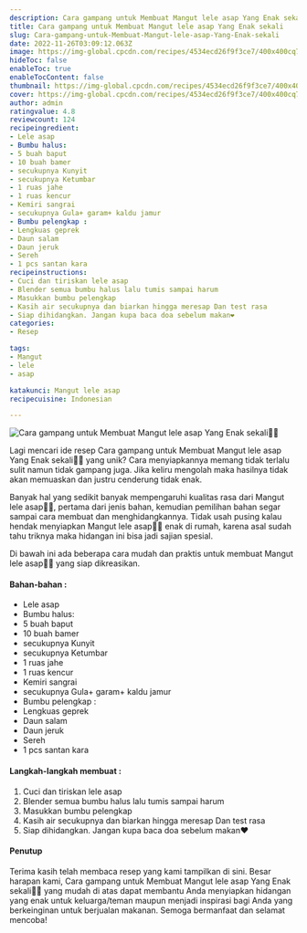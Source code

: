 ```yaml
---
description: Cara gampang untuk Membuat Mangut lele asap Yang Enak sekali"
title: Cara gampang untuk Membuat Mangut lele asap Yang Enak sekali
slug: Cara-gampang-untuk-Membuat-Mangut-lele-asap-Yang-Enak-sekali
date: 2022-11-26T03:09:12.063Z
image: https://img-global.cpcdn.com/recipes/4534ecd26f9f3ce7/400x400cq70/photo.jpg
hideToc: false
enableToc: true
enableTocContent: false
thumbnail: https://img-global.cpcdn.com/recipes/4534ecd26f9f3ce7/400x400cq70/photo.jpg
cover: https://img-global.cpcdn.com/recipes/4534ecd26f9f3ce7/400x400cq70/photo.jpg
author: admin
ratingvalue: 4.8
reviewcount: 124
recipeingredient:
- Lele asap
- Bumbu halus:
- 5 buah baput
- 10 buah bamer
- secukupnya Kunyit
- secukupnya Ketumbar
- 1 ruas jahe
- 1 ruas kencur
- Kemiri sangrai
- secukupnya Gula+ garam+ kaldu jamur
- Bumbu pelengkap :
- Lengkuas geprek
- Daun salam
- Daun jeruk
- Sereh
- 1 pcs santan kara
recipeinstructions:
- Cuci dan tiriskan lele asap
- Blender semua bumbu halus lalu tumis sampai harum
- Masukkan bumbu pelengkap
- Kasih air secukupnya dan biarkan hingga meresap Dan test rasa
- Siap dihidangkan. Jangan kupa baca doa sebelum makan❤️
categories:
- Resep

tags:
- Mangut
- lele
- asap

katakunci: Mangut lele asap
recipecuisine: Indonesian

---
```


![Cara gampang untuk Membuat Mangut lele asap Yang Enak sekali👩‍🍳](https://img-global.cpcdn.com/recipes/4534ecd26f9f3ce7/400x400cq70/photo.jpg)

Lagi mencari ide resep Cara gampang untuk Membuat Mangut lele asap Yang Enak sekali👩‍🍳 yang unik? Cara menyiapkannya memang tidak terlalu sulit namun tidak gampang juga. Jika keliru mengolah maka hasilnya tidak akan memuaskan dan justru cenderung tidak enak.

Banyak hal yang sedikit banyak mempengaruhi kualitas rasa dari Mangut lele asap👩‍🍳, pertama dari jenis bahan, kemudian pemilihan bahan segar sampai cara membuat dan menghidangkannya. Tidak usah pusing kalau hendak menyiapkan Mangut lele asap👩‍🍳 enak di rumah, karena asal sudah tahu triknya maka hidangan ini bisa jadi sajian spesial.

Di bawah ini ada beberapa cara mudah dan praktis untuk membuat Mangut lele asap👩‍🍳 yang siap dikreasikan.

<!--inarticleads1-->

#### Bahan-bahan :

- Lele asap
- Bumbu halus:
- 5 buah baput
- 10 buah bamer
- secukupnya Kunyit
- secukupnya Ketumbar
- 1 ruas jahe
- 1 ruas kencur
- Kemiri sangrai
- secukupnya Gula+ garam+ kaldu jamur
- Bumbu pelengkap :
- Lengkuas geprek
- Daun salam
- Daun jeruk
- Sereh
- 1 pcs santan kara

<!--inarticleads2-->

#### Langkah-langkah membuat :

1. Cuci dan tiriskan lele asap
1. Blender semua bumbu halus lalu tumis sampai harum
1. Masukkan bumbu pelengkap
1. Kasih air secukupnya dan biarkan hingga meresap Dan test rasa
1. Siap dihidangkan. Jangan kupa baca doa sebelum makan❤️

#### Penutup

Terima kasih telah membaca resep yang kami tampilkan di sini. Besar harapan kami, Cara gampang untuk Membuat Mangut lele asap Yang Enak sekali👩‍🍳 yang mudah di atas dapat membantu Anda menyiapkan hidangan yang enak untuk keluarga/teman maupun menjadi inspirasi bagi Anda yang berkeinginan untuk berjualan makanan. Semoga bermanfaat dan selamat mencoba!